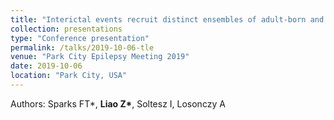 ```yaml
---
title: "Interictal events recruit distinct ensembles of adult-born and mature granule cells in the epileptic dentate gyrus"
collection: presentations
type: "Conference presentation"
permalink: /talks/2019-10-06-tle
venue: "Park City Epilepsy Meeting 2019"
date: 2019-10-06
location: "Park City, USA"
---
```

Authors: Sparks FT*, <b>Liao Z*</b>, Soltesz I, Losonczy A
